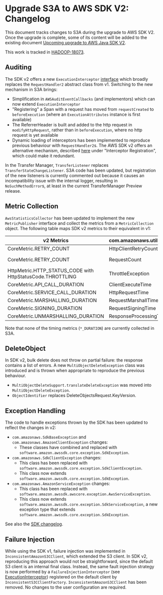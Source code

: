 <!---
  Licensed under the Apache License, Version 2.0 (the "License");
  you may not use this file except in compliance with the License.
  You may obtain a copy of the License at

   http://www.apache.org/licenses/LICENSE-2.0

  Unless required by applicable law or agreed to in writing, software
  distributed under the License is distributed on an "AS IS" BASIS,
  WITHOUT WARRANTIES OR CONDITIONS OF ANY KIND, either express or implied.
  See the License for the specific language governing permissions and
  limitations under the License. See accompanying LICENSE file.
-->

# Upgrade S3A to AWS SDK V2: Changelog

This document tracks changes to S3A during the upgrade to AWS SDK V2. Once the upgrade
is complete, some of its content will be added to the existing document 
[Upcoming upgrade to AWS Java SDK V2](./aws_sdk_upgrade.html).

This work is tracked in [HADOOP-18073](https://issues.apache.org/jira/browse/HADOOP-18073).

## Auditing

The SDK v2 offers a new `ExecutionInterceptor` 
[interface](https://sdk.amazonaws.com/java/api/latest/software/amazon/awssdk/core/interceptor/ExecutionInterceptor.html) 
which broadly replaces the `RequestHandler2` abstract class from v1. 
Switching to the new mechanism in S3A brings:

* Simplification in `AWSAuditEventCallbacks` (and implementors) which can now extend
  `ExecutionInterceptor`
* "Registering" a Span with a request has moved from `requestCreated` to `beforeExecution` 
  (where an `ExecutionAttributes` instance is first available)
* The ReferrerHeader is built and added to the http request in `modifyHttpRequest`,
  rather than in `beforeExecution`, where no http request is yet available
* Dynamic loading of interceptors has been implemented to reproduce previous behaviour
  with `RequestHandler2`s. The AWS SDK v2 offers an alternative mechanism, described
  [here](https://sdk.amazonaws.com/java/api/latest/software/amazon/awssdk/core/interceptor/ExecutionInterceptor.html)
  under "Interceptor Registration", which could make it redundant.

In the Transfer Manager, `TransferListener` replaces `TransferStateChangeListener`. S3A code
has been updated, but registration of the new listeners is currently commented out because 
it causes an incompatibility issue with the internal logger, resulting in `NoSuchMethodError`s,
at least in the current TransferManager Preview release. 


## Metric Collection

`AwsStatisticsCollector` has been updated to implement the new `MetricPublisher` interface
and collect the metrics from a `MetricCollection` object.
The following table maps SDK v2 metrics to their equivalent in v1:

| v2 Metrics	                                                 | com.amazonaws.util.AWSRequestMetrics.Field	 | Comment	                       |
|-------------------------------------------------------------|---------------------------------------------|--------------------------------|
| CoreMetric.RETRY_COUNT	                                     | HttpClientRetryCount	                       | 	                              |
| CoreMetric.RETRY_COUNT	                                     | RequestCount	                               | always HttpClientRetryCount+1	 |
| HttpMetric.HTTP_STATUS_CODE with HttpStatusCode.THROTTLING	 | ThrottleException	                          | to be confirmed	               |
| CoreMetric.API_CALL_DURATION	                               | ClientExecuteTime	                          | 	                              |
| CoreMetric.SERVICE_CALL_DURATION	                           | HttpRequestTime	                            | 	                              |
| CoreMetric.MARSHALLING_DURATION	                            | RequestMarshallTime	                        | 	                              |
| CoreMetric.SIGNING_DURATION	                                | RequestSigningTime	                         | 	                              |
| CoreMetric.UNMARSHALLING_DURATION	                          | ResponseProcessingTime	                     | to be confirmed	               |

Note that none of the timing metrics (`*_DURATION`) are currently collected in S3A.


## DeleteObject

In SDK v2, bulk delete does not throw on partial failure: the response contains a list of errors. 
A new `MultiObjectDeleteException` class was introduced and is thrown when appropriate to
reproduce the previous behaviour.
* `MultiObjectDeleteSupport.translateDeleteException` was moved into `MultiObjectDeleteException`.
* `ObjectIdentifier` replaces DeleteObjectsRequest.KeyVersion.


## Exception Handling

The code to handle exceptions thrown by the SDK has been updated to reflect the changes in v2: 

* `com.amazonaws.SdkBaseException` and `com.amazonaws.AmazonClientException` changes:
  * These classes have combined and replaced with 
    `software.amazon.awssdk.core.exception.SdkException`.
* `com.amazonaws.SdkClientException` changes:
  * This class has been replaced with `software.amazon.awssdk.core.exception.SdkClientException`.
  * This class now extends `software.amazon.awssdk.core.exception.SdkException`.
* `com.amazonaws.AmazonServiceException` changes:
  * This class has been replaced with 
    `software.amazon.awssdk.awscore.exception.AwsServiceException`.
  * This class now extends `software.amazon.awssdk.core.exception.SdkServiceException`, 
    a new exception type that extends `software.amazon.awssdk.core.exception.SdkException`.

See also the 
[SDK changelog](https://github.com/aws/aws-sdk-java-v2/blob/master/docs/LaunchChangelog.md#3-exception-changes).


## Failure Injection

While using the SDK v1, failure injection was implemented in `InconsistentAmazonS3CClient`, 
which extended the S3 client. In SDK v2, reproducing this approach would not be straightforward, 
since the default S3 client is an internal final class. Instead, the same fault injection strategy 
is now performed by a `FailureInjectionInterceptor` (see 
[ExecutionInterceptor](https://sdk.amazonaws.com/java/api/latest/software/amazon/awssdk/core/interceptor/ExecutionInterceptor.html)) 
registered on the default client by `InconsistentS3CClientFactory`. 
`InconsistentAmazonS3CClient` has been removed. No changes to the user configuration are required.

